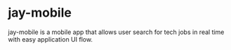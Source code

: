 # jay-mobile
jay-mobile is a mobile app that allows user search for tech jobs in real time with easy application UI flow.
